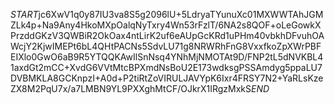 $START$jc6XwV1q0y87IU3va8S5g2096lU+5LdryaTYunuXc01MXWWTAhJGMZLk4p+Na9Any4HkoMXpOalqNyTxry4Wn53rFzlT/6NA2s8QOF+oLeGowkXPrzddGKzV3QWBiR2OkOax4ntLirK2uf6eAUpGcKRd1uPHm40vbkhDFvuhOAWcjY2KjwIMEPt6bL4QHtPACNs5SdvLU71g8NRWRhFnG8VxxfkoZpXWrPBFEIXlo0GwO6aB9R5YTQQKAwIlSnNsq4YNhMjNMOTAt9D/FNP2tL5dNVKBL41axdGt2mCC+XvdG6VVtMtcBPXmdNsBoU2E173wdksgPSSAmdyg5ppaLU7DVBMKLA8GCKnpzI+A0d+P2tiRtZoVIRULJAVYpK6Ixr4FRSY7N2+YaRLsKzeZX8M2PqU7x/a7LMBN9YL9PXXghMtCF/OJkrX1IRgzMxkS$END$